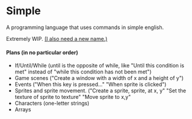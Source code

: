 # Simple
A programming language that uses commands in simple english.

Extremely WIP. [(I also need a new name.)](https://bit.ly/new-language-name-needed)

#### Plans (in no particular order)
- If/Until/While (until is the opposite of while, like "Until this condition is met" instead of "while this condition has not been met")
- Game scenes ("Create a window with a width of x and a height of y")
- Events ("When this key is pressed..." "When sprite is clicked")
- Sprites and sprite movement. ("Create a sprite, sprite, at x, y" "Set the texture of sprite to texture" "Move sprite to x,y"
- Characters (one-letter strings)
- Arrays
